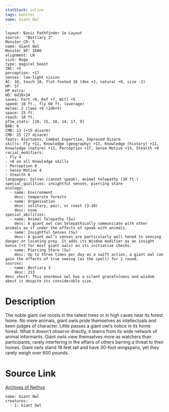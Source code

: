```yaml
---
statblock: inline
tags: monster
name: Giant Owl
---
```

```statblock
layout: Basic Pathfinder 1e Layout
source:  "Bestiary 3"
Monster_CR: 5
name: Giant Owl
Monster_XP: 1600
alignment: LN
size: Huge
type: magical beast
INI: +5
perception: +17
senses: low-light vision
AC: 18, touch 10, flat-footed 16 (dex +2, natural +8, size -2)
HP: 57
HP_extra: 
HD: 6d10+24
saves: Fort +9, Ref +7, Will +5
speed: 10 ft., fly 60 ft. (average)
melee: 2 claws +9 (2d6+5)
space: 15 ft.
reach: 10 ft.
pf1e_stats: [20, 15, 18, 14, 17, 9]
BAB: 6
CMB: 13 (+15 disarm)
CMD: 25 (27 disarm)
feats: Alertness, Combat Expertise, Improved Disarm
skills: Fly +11, Knowledge (geography) +11, Knowledge (history) +11, Knowledge (nature) +11, Perception +17, Sense Motive +15, Stealth +9
racial_modifiers:
- Fly 4
- +8 on all Knowledge skills
- Perception 8
- Sense Motive 4
- Stealth 8
languages: Sylvan (cannot speak), animal telepathy (30 ft.)
special_qualities: insightful senses, piercing stare
ecology:
  - name: Environment
    desc: temperate forests
  - name: Organisation
    desc: solitary, pair, or roost (3-10)
    desc: none
special_abilities:
  - name: Animal Telepathy (Su)
    desc: A giant owl can telepathically communicate with other animals as if under the effects of speak with animals.
  - name: Insightful Senses (Su)
    desc: A giant owl’s senses are particularly well honed to sensing danger or locating prey. It adds its Wisdom modifier as an insight bonus (+3 for most giant owls) on its initiative checks.
  - name: Piercing Stare (Su)
    desc: Up to three times per day as a swift action, a giant owl can gain the effects of true seeing (as the spell) for 1 round.
sources:
  - name: Bestiary 3
    desc: 213
desc_short: This enormous owl has a silent gracefulness and wisdom about it despite its considerable size.
```
# Description
The noble giant owl roosts in the tallest trees or in high caves near its forest home. No mere animals, giant owls pride themselves as intellectuals and keen judges of character. Little passes a giant owl’s notice in its home forest. What it doesn’t observe directly, it learns from its wide network of animal informants. Giant owls view themselves more as watchers than participants, rarely interfering in the affairs of others barring a threat to their homes. Giant owls stand 18 feet tall and have 30-foot wingspans, yet they rarely weigh over 600 pounds.
# Source Link
[Archives of Nethys](https://aonprd.com/MonsterDisplay.aspx?ItemName=Giant%20Owl)
```encounter-table
name: Giant Owl
creatures:
  - 1: Giant Owl
```
